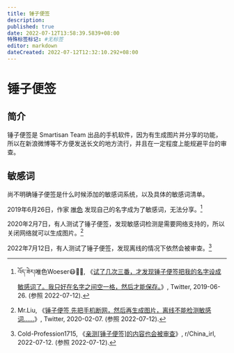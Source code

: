 ```yaml
---
title: 锤子便签
description:
published: true
date: 2022-07-12T13:58:39.5839+08:00
特殊标签标记: #无标签
editor: markdown
dateCreated: 2022-07-12T12:32:10.292+08:00
---
```


# 锤子便签

## 简介

锤子便签是 Smartisan Team 出品的手机软件，因为有生成图片并分享的功能，所以在新浪微博等不方便发送长文的地方流行，并且在一定程度上能规避平台的审查。

## 敏感词

尚不明确锤子便签是什么时候添加的敏感词系统，以及具体的敏感词清单。

2019年6月26日，作家 [唯色][] 发现自己的名字成为了敏感词，无法分享。[^1143761097146507265]

[唯色]: /people/唯色.md

[^1143761097146507265]: འོད་ཟེར།唯色Woeser😷💙💛, 《[试了几次三番，才发现锤子便签把我的名字设成敏感词了。我只好在名字之间空一格，然后才能保存。](https://twitter.com/degewa/status/1143761097146507265)》, Twitter, 2019-06-26. (参照 2022-07-12).

2020年2月7日，有人测试了锤子便签，发现敏感词检测是需要网络支持的，所以关闭网络就可以生成图片。[^7418]

[^7418]: Mr.Liu, 《[锤子便签 先把手机断网，然后再生成图片，离线不能检测敏感词……](https://web.archive.org/web/20200208074237/https://twitter.com/vanjiong/status/1225799745848741895)》, Twitter, 2020-02-07. (参照 2022-07-12).

2022年7月12日，有人测试了锤子便签，发现离线的情况下依然会被审查。[^vx01k2]

[^vx01k2]: Cold-Profession1715, 《[亲测[锤子便签]的内容也会被审查](www.reddit.com/r/China_irl/comments/vx01k2/亲测锤子便签的内容也会被审查/)》, r/China_irl, 2022-07-12. (参照 2022-07-12).
